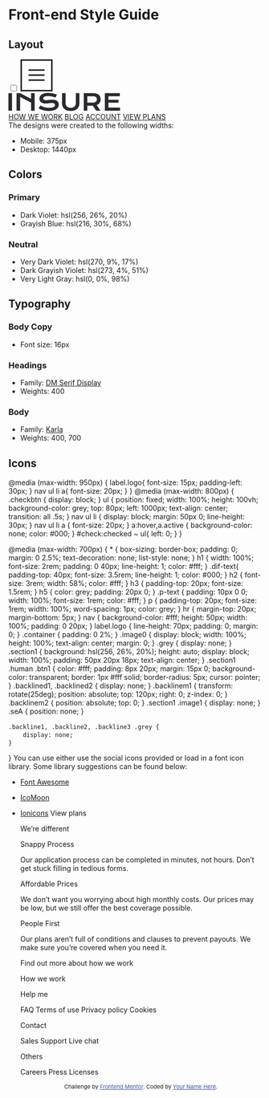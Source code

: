 # Front-end Style Guide
<!-- Feel free to remove these styles or customise in your own stylesheet 👍 -->
  <style>
    .attribution { font-size: 11px; text-align: center; }
    .attribution a { color: hsl(228, 45%, 44%); }
  </style>
## Layout
 <input type="checkbox" id="check">
    <label for="check" class="checkbtn">
      <img src="/images/icon-hamburger.svg" alt="">
    </label>
    <div class="logo-head">
      <img src="/images/logo.svg" alt="">
    </div>
    <div class="nav-item">
      <nav>
        <a class="a-w" href="#">HOW WE WORK</a>
        <a class="a-w" href="#">BLOG</a>
        <a class="a-w" href="#">ACCOUNT</a>
        <a class="a-v" href="#">VIEW PLANS</a>
      </nav>
    </div>
The designs were created to the following widths:

- Mobile: 375px
- Desktop: 1440px

## Colors

### Primary

- Dark Violet: hsl(256, 26%, 20%)
- Grayish Blue: hsl(216, 30%, 68%)

### Neutral

- Very Dark Violet: hsl(270, 9%, 17%)
- Dark Grayish Violet: hsl(273, 4%, 51%)
- Very Light Gray: hsl(0, 0%, 98%)

## Typography

### Body Copy

- Font size: 16px

### Headings

- Family: [DM Serif Display](https://fonts.google.com/specimen/DM+Serif+Display)
- Weights: 400

### Body

- Family: [Karla](https://fonts.google.com/specimen/Karla)
- Weights: 400, 700

## Icons
@media (max-width: 950px) {
    label.logo{
        font-size: 15px;
        padding-left: 30px;
    }
    nav ul li a{
        font-size: 20px;
    }
}
@media (max-width: 800px) {
    .checkbtn {
        display: block;
    }
    ul {
        position: fixed;
        width: 100%;
        height: 100vh;
        background-color: grey;
        top: 80px;
        left: 1000px;
        text-align: center;
        transition: all .5s;
    }
    nav ul li {
        display: block;
        margin: 50px 0;
        line-height: 30px;
    }
    nav ul li a {
        font-size: 20px;
    }
    a:hover,a.active {
        background-color: none;
        color: #000;
    }
    #check:checked ~ ul{
        left: 0;
    }
}

@media (max-width: 700px) {
    * {
        box-sizing: border-box;
        padding: 0;
        margin: 0 2.5%;
        text-decoration: none;
        list-style: none;
    }
    h1 {
        width: 100%;
        font-size: 2rem;
        padding: 0 40px;
        line-height: 1;
        color: #fff;
    }
    .dif-text{
        padding-top: 40px;
        font-size: 3.5rem;
        line-height: 1;
        color: #000;
    }
    h2 {
        font-size: 3rem;
        width: 58%;
        color: #fff;
    }
    h3 {
        padding-top: 20px;
        font-size: 1.5rem;
    }
    h5 {
        color: grey;
        padding: 20px 0;
    }
    .p-text {
        padding: 10px 0 0;
        width: 100%;
        font-size: 1rem;
        color: #fff;
    }
    p {
        padding-top: 20px;
        font-size: 1rem;
        width: 100%;
        word-spacing: 1px;
        color: grey;
    }
    hr {
        margin-top: 20px;
        margin-bottom: 5px;
    }
    nav {
        background-color: #fff;
        height: 50px;
        width: 100%;
        padding: 0 20px;
    }
    label.logo {
        line-height: 70px;
        padding: 0; 
        margin: 0;
    }
    .container {
        padding: 0 2%;
    }
    .image0 {
        display: block;
        width: 100%;
        height: 100%;
        text-align: center;
        margin: 0;
    }
    .grey {
        display: none;
    }
    .section1 {
        background: hsl(256, 26%, 20%);
        height: auto;
        display: block;
        width: 100%;
        padding: 50px 20px 18px;
        text-align: center;
    }
    .section1 .human .btn1 {
        color: #fff;
        padding: 8px 20px;
        margin: 15px 0;
        background-color: transparent;
        border: 1px #fff solid;
        border-radius: 5px;
        cursor: pointer;
    }
    .backlined1, .backlined2 {
        display: none;
    }
    .backlinem1 {
        transform: rotate(25deg);
        position: absolute;
        top: 120px;
        right: 0;
        z-index: 0;
    }
    .backlinem2 {
        position: absolute;
        top: 0;
    }
    .section1 .image1 {
        display: none;
    }
    .seA {
        position: none;
    }
    
    .backline1, .backline2, .backline3 .grey {
        display: none;
    }
}
You can use either use the social icons provided or load in a font icon library. Some library suggestions can be found below:

- [Font Awesome](https://fontawesome.com)
- [IcoMoon](https://icomoon.io)
- [Ionicons](https://ionicons.com)
 View plans

  We’re different

  Snappy Process

  Our application process can be completed in minutes, not hours. Don’t get 
  stuck filling in tedious forms.

  Affordable Prices

  We don’t want you worrying about high monthly costs. Our prices may be low, 
  but we still offer the best coverage possible.

  People First

  Our plans aren’t full of conditions and clauses to prevent payouts. We make 
  sure you’re covered when you need it.

  Find out more about how we work

  How we work

  

  Help me

  FAQ
  Terms of use
  Privacy policy
  Cookies

  Contact

  Sales
  Support
  Live chat

  Others

  Careers
  Press
  Licenses

  
  <div class="attribution">
    Challenge by <a href="https://www.frontendmentor.io?ref=challenge" target="_blank">Frontend Mentor</a>. 
    Coded by <a href="#">Your Name Here</a>.
  </div>